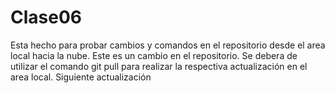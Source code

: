 # Clase06
Esta hecho para probar cambios y comandos en el repositorio desde el area local hacia la nube.
Este es un cambio en el repositorio. Se debera de utilizar el comando git pull para realizar la respectiva actualización en el area local.
Siguiente actualización
